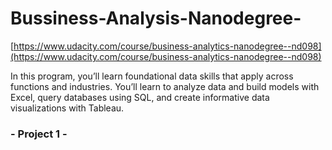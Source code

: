 


# Bussiness-Analysis-Nanodegree-

[https://www.udacity.com/course/business-analytics-nanodegree--nd098](https://www.udacity.com/course/business-analytics-nanodegree--nd098)



In this program, you’ll learn foundational data skills that apply across functions and industries. You’ll learn to analyze data and build models with Excel, query databases using SQL, and create informative data visualizations with Tableau.



### - Project 1 - 
